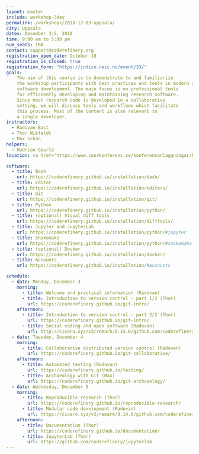 ```yaml
---
layout: master
include: workshop-3day
permalink: /workshops/2018-12-03-uppsala/
city: Uppsala
dates: December 3-5, 2018
time: 9:00 am to 5:00 pm
num_seats: TBA
contact: support@coderefinery.org
registration_open_date: October 18
registration_is_closed: true
registration_form: "https://indico.neic.no/event/33/"
goals:
    The aim of this course is to demonstrate to and familiarize
    the workshop participants with best practices and tools in modern research
    software development. The main focus is on professional tools
    for efficiently developing and maintaining research software.
    Since most research code is developed in a collaborative
    setting, we will discuss tools and workflows which facilitate
    this process. Most of the content is also relevant to
    a single developer.
instructors:
  - Radovan Bast
  - Thor Wikfeldt
  - Max Schön
helpers:
  - Hadrien Gourlé
location: <a href="https://www.coorkonferens.se/konferensanlaggningar/hubben/nr-2---horsalen/"> Room 2 at Hubben,  </a> Uppsala Science Park. <a href="https://goo.gl/maps/s4ZnxxXJi1r"> Dag Hammarskjölds väg 38, 752 37 Uppsala. </a>

software:
  - title: Bash
    url: https://coderefinery.github.io/installation/bash/
  - title: Editor
    url: https://coderefinery.github.io/installation/editors/
  - title: Git
    url: https://coderefinery.github.io/installation/git/
  - title: Python
    url: https://coderefinery.github.io/installation/python/
  - title: (optional) Visual diff tools
    url: https://coderefinery.github.io/installation/difftools/
  - title: Jupyter and JupyterLab
    url: https://coderefinery.github.io/installation/python/#jupyter
  - title: Snakemake
    url: https://coderefinery.github.io/installation/python/#snakemake
  - title: (optional) Docker
    url: https://coderefinery.github.io/installation/docker/
  - title: Accounts
    url: https://coderefinery.github.io/installation/#accounts

schedule:
  - date: Monday, December 3
    morning:
      - title: Welcome and practical information (Radovan)
      - title: Introduction to version control - part 1/2 (Thor)
        url: https://coderefinery.github.io/git-intro/
    afternoon:
      - title: Introduction to version control - part 2/2 (Thor)
        url: https://coderefinery.github.io/git-intro/
      - title: Social coding and open software (Radovan)
        url: http://cicero.xyz/v3/remark/0.14.0/github.com/coderefinery/social-coding/master/talk.md
  - date: Tuesday, December 4
    morning:
      - title: Collaborative distributed version control (Radovan)
        url: https://coderefinery.github.io/git-collaborative/
    afternoon:
      - title: Automated testing (Radovan)
        url: https://coderefinery.github.io/testing/
      - title: Archaeology with Git (Max)
        url: https://coderefinery.github.io/git-archaeology/
  - date: Wednesday, December 5
    morning:
      - title: Reproducible research (Thor)
        url: https://coderefinery.github.io/reproducible-research/
      - title: Modular code development (Radovan)
        url: https://cicero.xyz/v3/remark/0.14.0/github.com/coderefinery/modular-code-development/master/talk.md
    afternoon:
      - title: Documentation (Thor)
        url: https://coderefinery.github.io/documentation/
      - title: JupyterLab (Thor)
        url: https://github.com/coderefinery/jupyterlab
---
```

